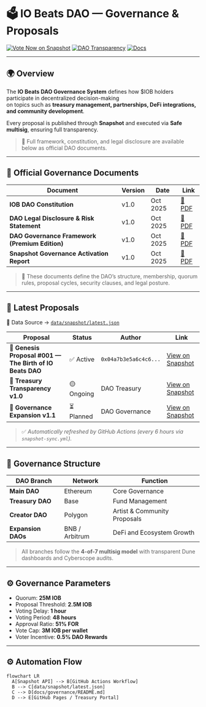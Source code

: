 # 🗳️ IO Beats DAO — Governance & Proposals  

[![Vote Now on Snapshot](https://img.shields.io/badge/Vote%20Now-Snapshot-blueviolet?logo=snapshot&logoColor=white)](https://snapshot.box/#/s:iobdao.eth)
[![DAO Transparency](https://img.shields.io/badge/Transparency-Reports-orange?logo=dune&logoColor=white)](https://dune.com/iobeats_dao)
[![Docs](https://img.shields.io/badge/Documentation-GitHub-green?logo=github)](https://github.com/iobeatss/treasury/tree/main/docs/governance)

---

## 🌍 Overview

The **IO Beats DAO Governance System** defines how $IOB holders participate in decentralized decision-making  
on topics such as **treasury management, partnerships, DeFi integrations, and community development**.  

Every proposal is published through **Snapshot** and executed via **Safe multisig**, ensuring full transparency.

> 📘 Full framework, constitution, and legal disclosure are available below as official DAO documents.

---

## 📘 Official Governance Documents

| Document | Version | Date | Link |
|-----------|----------|------|------|
| **IOB DAO Constitution** | v1.0 | Oct 2025 | [📄 PDF](./IOB_DAO_Constitution_v1.0_Premium.pdf) |
| **DAO Legal Disclosure & Risk Statement** | v1.0 | Oct 2025 | [📄 PDF](./IOB_DAO_LegalDisclosure_v1.0_Premium.pdf) |
| **DAO Governance Framework (Premium Edition)** | v1.0 | Oct 2025 | [📄 PDF](./IOB_DAO_Governance_Framework_v1.0_PremiumEdition.pdf) |
| **Snapshot Governance Activation Report** | v1.0 | Oct 2025 | [📄 PDF](./DAO_Snapshot_Governance_Activation_IOB_Vote.pdf) |

> 🧠 These documents define the DAO’s structure, membership, quorum rules, proposal cycles, security clauses, and legal posture.

---

## 🧾 Latest Proposals

📁 Data Source → [`data/snapshot/latest.json`](../../data/snapshot/latest.json)

| Proposal | Status | Author | Link |
|-----------|---------|---------|------|
| 🧩 **Genesis Proposal #001 — The Birth of IO Beats DAO** | ✅ Active | `0x04a7b3e5a6c4c6...` | [View on Snapshot](https://snapshot.box/#/s:iobdao.eth/proposal/0x4e0ec421ed5cf0d6b6d07ef97727f15f61b0881bf20df0fdeab14caa868a663c) |
| 💎 **Treasury Transparency v1.0** | 🟡 Ongoing | DAO Treasury | [View on Snapshot](https://snapshot.box/#/s:iobdao.eth/proposal/0x...example...) |
| 🧠 **Governance Expansion v1.1** | ⏳ Planned | DAO Governance | [View on Snapshot](https://snapshot.box/#/s:iobdao.eth/proposal/0x...example...) |

> ✅ *Automatically refreshed by GitHub Actions (every 6 hours via `snapshot-sync.yml`).*  

---

## 🧩 Governance Structure

| DAO Branch | Network | Function |
|-------------|----------|----------|
| **Main DAO** | Ethereum | Core Governance |
| **Treasury DAO** | Base | Fund Management |
| **Creator DAO** | Polygon | Artist & Community Proposals |
| **Expansion DAOs** | BNB / Arbitrum | DeFi and Ecosystem Growth |

> All branches follow the **4-of-7 multisig model** with transparent Dune dashboards and Cyberscope audits.

---

## ⚙️ Governance Parameters

- Quorum: **25M IOB**  
- Proposal Threshold: **2.5M IOB**  
- Voting Delay: **1 hour**  
- Voting Period: **48 hours**  
- Approval Ratio: **51% FOR**  
- Vote Cap: **3M IOB per wallet**  
- Voter Incentive: **0.5% DAO Rewards**

---

## ⚙️ Automation Flow

```mermaid
flowchart LR
  A[Snapshot API] --> B[GitHub Actions Workflow]
  B --> C[data/snapshot/latest.json]
  C --> D[docs/governance/README.md]
  D --> E[GitHub Pages / Treasury Portal]
